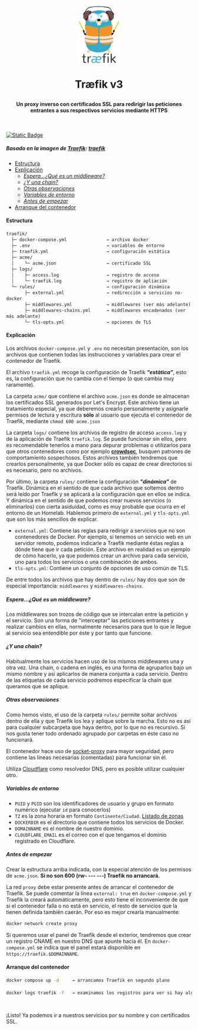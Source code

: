 <h1>
  <p align="center" width="100%">
    <img width="22%" src="../.recursos/img/traefik.png">
    </br></br>
    Træfik v3
  </p> 
</h1>

<h4> 
  <p align="center" width="100%">
    Un proxy inverso con certificados SSL para redirigir las peticiones entrantes a sus respectivos servicios mediante HTTPS
  </p>
  </br>
</h4>

[![Static Badge](https://img.shields.io/badge/lang-%F0%9F%87%AC%F0%9F%87%A7_en-blue?style=plastic)](README.en.md)

##### Basado en la imagen de [Traefik](https://traefik.io): [traefik](https://github.com/traefik/traefik)

- [Estructura](#estructura)
- [Explicación](#explicación)
  - [*Espera...¿Qué es un middleware?*](#esperaqué-es-un-middleware)
  - [*¿Y una chain?*](#y-una-chain)
  - [*Otras observaciones*](#otras-observaciones)
  - [*Variables de entorno*](#variables-de-entorno)
  - [*Antes de empezar*](#antes-de-empezar)
- [Arranque del contenedor](#arranque-del-contenedor)

#### Estructura

    traefik/
      ├─ docker-compose.yml               → archivo docker
      ├─ .env                             → variables de entorno
      ├─ traefik.yml                      → configuración estática
      ├─ acme/
      │    └─ acme.json                   → certificado SSL
      ├─ logs/
      │    ├─ access.log                  → registro de acceso
      │    └─ traefik.log                 → registro de apliación
      └─ rules/                           → configuración dinámica
           ├─ external.yml                → redirección a servicios no-docker
           ├─ middlewares.yml             → middlewares (ver más adelante)
           ├─ middlewares-chains.yml      → middlewares encadenados (ver más adelante)
           └─ tls-opts.yml                → opciones de TLS

#### Explicación

Los archivos `docker-compose.yml` y `.env` no necesitan presentación, son los archivos que contienen todas las instrucciones y variables para crear el contenedor de Traefik.

El archivo `traefik.yml` recoge la configuración de Traefik **_"estàtica"_**, esto es, la configuración que no cambia con el tiempo (o que cambia muy raramente).

La carpeta `acme/` que contiene el archivo `acme.json` es donde se almacenan los certificados SSL generados por Let's Encrypt. Este archivo tiene un tratamiento especial, ya que deberemos crearlo personalmente y asignarle permisos de lectura y escritura **sólo** al usuario que ejecuta el contenedor de Traefik, mediante `chmod 600 acme.json`

La carpeta `logs/` contiene los archivos de registro de acceso `access.log` y de la aplicación de Traefik `traefik.log`. Se puede funcionar sin ellos, pero es recomendable tenerlos a mano para depurar problemas o utilizarlos para que otros contenedores como por ejemplo [**crowdsec**](../crowdsec), busquen patrones de comportamiento sospechosos. Estos archivos también tendremos que crearlos personalmente, ya que Docker sólo es capaz de crear directorios si es necesario, pero no archivos.

Por último, la carpeta `rules/` contiene la configuración **_"dinámica"_** de Traefik. Dinámica en el sentido de que cada archivo que soltemos dentro será leído por Traefik y se aplicará a la configuración que en ellos se indica. Y dinámica en el sentido de que podemos crear nuevos servicios (o eliminarlos) con cierta asiduidad, como es muy probable que ocurra en el entorno de un Homelab. Hablemos primero de `external.yml` y `tls-opts.yml` que son los más sencillos de explicar.

  * `external.yml`: Contiene las reglas para redirigir a servicios que no son contenedores de Docker. Por ejemplo, si tenemos un servicio web en un servidor remoto, podemos indicarle a Traefik mediante éstas reglas a dónde tiene que ir cada petición. Este archivo en realidad es un ejemplo de cómo hacerlo, ya que podemos crear un archivo para cada servicio, uno para todos los servicios o una combinación de ambos.
  * `tls-opts.yml`: Contiene un conjunto de opciones de uso común de TLS.

De entre todos los archivos que hay dentro de `rules/` hay dos que son de especial importancia: `middlewares` y `middlewares-chains`. 

##### *Espera...¿Qué es un middleware?*

Los middlewares son trozos de código que se intercalan entre la petición y el servicio. Son una forma de "interceptar" las peticiones entrantes y realizar cambios en ellas, normalmente necesarios para que lo que le llegue al servicio sea entendible por éste y por tanto que funcione.

##### *¿Y una chain?*

Habitualmente los servicios hacen uso de los mismos middlewares una y otra vez. Una chain, o cadena en inglés, es una forma de agruparlos bajo un mismo nombre y así aplicarlos de manera conjunta a cada servicio. Dentro de las etiquetas de cada servicio podremos especificar la chain que queramos que se aplique.

##### *Otras observaciones*

Como hemos visto, el uso de la carpeta `rules/` permite soltar archivos dentro de ella y que Traefik los lea y aplique sobre la marcha. Esto no es así para cualquier subcarpeta que haya dentro, por lo que no es recursivo. Si nos gusta tener todo ordenado agrupado por carpetas en éste caso no funcionará.

El contenedor hace uso de [socket-proxy](../socket-proxy/) para mayor seguridad, pero contiene las líneas necesarias (comentadas) para funcionar sin él.

Utiliza [Cloudflare](cloudflare.com) como resolvedor DNS, pero es posible utilizar cualquier otro.

##### *Variables de entorno*

* `PUID` y `PGID` son los identificadores de usuario y grupo en formato numérico (ejecutar `id` para conocerlos)
* `TZ` es la zona horaria en formato `Continente/Ciudad`. [Listado de zonas](https://www.joda.org/joda-time/timezones.html)
* `DOCKERDIR` es el directorio que contiene todos los servicios de Docker.
* `DOMAINNAME` es el nombre de nuestro dominio.
* `CLOUDFLARE_EMAIL` es el correo con el que tengamos el dominio registrado en Cloudflare.

##### *Antes de empezar*

Crear la estructura arriba indicada, con la especial atención de los permisos de `acme.json`. **Si no son 600 (rw- --- ---) Traefik no arrancará.**

La red `proxy` debe estar presente antes de arrancar el contenedor de Traefik. Se puede comentar la línea `external: true` en `docker-compose.yml` y Traefik la creará automáticamente, pero esto tiene el inconveniente de que si el contenedor falla o no está en servicio, el resto de servicios que la tienen definida también caerán. Por eso es mejor crearla manualmente:

```bash
docker network create proxy
```

Si queremos usar el panel de Traefik desde el exterior, tendremos que crear un registro CNAME en nuestro DNS que apunte hacia él. En `docker-compose.yml` se indica que el panel estará disponible en `https://traefik.$DOMAINNAME`.

#### Arranque del contenedor

```bash
docker compose up -d     → arrancamos Traefik en segundo plano

docker logs traefik -f   → examinamos los registros para ver si hay algún problema (CTRL+c para salir)
```
</br>

¡Listo! Ya podemos ir a nuestros servicios por su nombre y con certificados SSL.